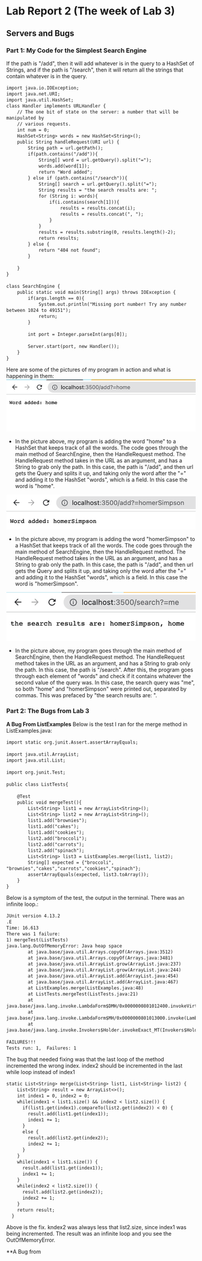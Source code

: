 # Lab Report 2 (The week of Lab 3)
## Servers and Bugs

### Part 1: My Code for the Simplest Search Engine
If the path is "/add", then it will add whatever is in the query to a HashSet of Strings, and if the path is "/search", then it will return all the strings that contain whatever is in the query.
```
import java.io.IOException;
import java.net.URI;
import java.util.HashSet;
class Handler implements URLHandler {
    // The one bit of state on the server: a number that will be manipulated by
    // various requests.
    int num = 0;
    HashSet<String> words = new HashSet<String>();
    public String handleRequest(URI url) {
        String path = url.getPath();
        if(path.contains("/add")){
            String[] word = url.getQuery().split("=");
            words.add(word[1]);
            return "Word added";
        } else if (path.contains("/search")){
            String[] search = url.getQuery().split("=");
            String results = "the search results are: ";
            for (String i: words){
                if(i.contains(search[1])){
                    results = results.concat(i);
                    results = results.concat(", ");
                }
            }
            results = results.substring(0, results.length()-2);
            return results;
        } else {
            return "404 not found";
        }

    }
}

class SearchEngine {
    public static void main(String[] args) throws IOException {
        if(args.length == 0){
            System.out.println("Missing port number! Try any number between 1024 to 49151");
            return;
        }

        int port = Integer.parseInt(args[0]);

        Server.start(port, new Handler());
    }
}
```

Here are some of the pictures of my program in action and what is happening in them:
![Image](/Images/SearchExample1.png)
* In the picture above, my program is adding the word "home" to a HashSet that keeps track of all the words. The code goes through the main method of SearchEngine, then the HandleRequest method. The HandleRequest method takes in the URL as an argument, and has a String to grab only the path. In this case, the path is "/add", and then url gets the Query and splits it up, and taking only the word after the "=" and adding it to the HashSet "words", which is a field. In this case the word is "home".

![Image](/Images/SearchExample2.png)
* In the picture above, my program is adding the word "homerSimpson" to a HashSet that keeps track of all the words. The code goes through the main method of SearchEngine, then the HandleRequest method. The HandleRequest method takes in the URL as an argument, and has a String to grab only the path. In this case, the path is "/add", and then url gets the Query and splits it up, and taking only the word after the "=" and adding it to the HashSet "words", which is a field. In this case the word is "homerSimpson".

![Image](/Images/SearchExample3.png)
* In the picture above, my program goes through the main method of SearchEngine, then the HandleRequest method. The HandleRequest method takes in the URL as an argument, and has a String to grab only the path. In this case, the path is "/search". After this, the program goes through each element of "words" and check if it contains whatever the second value of the query was. In this case, the search query was "me", so both "home" and "homerSimpson" were printed out, separated by commas. This was prefaced by "the search results are: ".

### Part 2: The Bugs from Lab 3

**A Bug From ListExamples**
Below is the test I ran for the merge method in ListExamples.java:

```
import static org.junit.Assert.assertArrayEquals;

import java.util.ArrayList;
import java.util.List;

import org.junit.Test;

public class ListTests{

    @Test
    public void mergeTest(){
        List<String> list1 = new ArrayList<String>();
        List<String> list2 = new ArrayList<String>();
        list1.add("brownies");
        list1.add("cakes");
        list1.add("cookies");
        list2.add("broccoli");
        list2.add("carrots");
        list2.add("spinach");
        List<String> list3 = ListExamples.merge(list1, list2);
        String[] expected = {"broccoli", "brownies","cakes","carrots","cookies","spinach"};
        assertArrayEquals(expected, list3.toArray());
    }
}
```
Below is a symptom of the test, the output in the terminal. There was an infinite loop.:

```
JUnit version 4.13.2
.E
Time: 16.613
There was 1 failure:
1) mergeTest(ListTests)
java.lang.OutOfMemoryError: Java heap space
        at java.base/java.util.Arrays.copyOf(Arrays.java:3512)
        at java.base/java.util.Arrays.copyOf(Arrays.java:3481)
        at java.base/java.util.ArrayList.grow(ArrayList.java:237)
        at java.base/java.util.ArrayList.grow(ArrayList.java:244)
        at java.base/java.util.ArrayList.add(ArrayList.java:454)
        at java.base/java.util.ArrayList.add(ArrayList.java:467)
        at ListExamples.merge(ListExamples.java:48)
        at ListTests.mergeTest(ListTests.java:21)
        at java.base/java.lang.invoke.LambdaForm$DMH/0x0000000801012400.invokeVirtual(LambdaForm$DMH)
        at java.base/java.lang.invoke.LambdaForm$MH/0x0000000801013000.invoke(LambdaForm$MH)
        at java.base/java.lang.invoke.Invokers$Holder.invokeExact_MT(Invokers$Holder)

FAILURES!!!
Tests run: 1,  Failures: 1
```

The bug that needed fixing was that the last loop of the method incremented the wrong index. index2 should be incremented in the last while loop instead of index1
```
static List<String> merge(List<String> list1, List<String> list2) {
    List<String> result = new ArrayList<>();
    int index1 = 0, index2 = 0;
    while(index1 < list1.size() && index2 < list2.size()) {
      if(list1.get(index1).compareTo(list2.get(index2)) < 0) {
        result.add(list1.get(index1));
        index1 += 1;
      }
      else {
        result.add(list2.get(index2));
        index2 += 1;
      }
    }
    while(index1 < list1.size()) {
      result.add(list1.get(index1));
      index1 += 1;
    }
    while(index2 < list2.size()) {
      result.add(list2.get(index2));
      index2 += 1;
    }
    return result;
  }
```
Above is the fix. kndex2 was always less that list2.size, since index1 was being incremented. The result was an infinite loop and you see the OutOfMemoryError.

**A Bug from 
